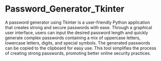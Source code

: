 # Password_Generator_Tkinter
A password generator using Tkinter is a user-friendly Python application that creates strong and secure passwords with ease. Through a graphical user interface, users can input the desired password length and quickly generate complex passwords containing a mix of uppercase letters, lowercase letters, digits, and special symbols.
The generated passwords can be copied to the clipboard for easy use. This tool simplifies the process of creating strong passwords, promoting better online security practices.




